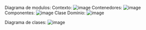 Diagrama de modulos: 
Contexto:
![image](https://github.com/JulianaDazza/CrudProducts-PatronCapasyMVC/assets/159745871/0afd23e6-f0cd-46de-95eb-aa28b38b86a7)
Contenedores:
![image](https://github.com/JulianaDazza/CrudProducts-PatronCapasyMVC/assets/159745871/6a981904-29cb-4daa-9037-f1572edf04eb)
Componentes:
![image](https://github.com/JulianaDazza/CrudProducts-PatronCapasyMVC/assets/159745871/ab722e1e-22bc-4791-bf3a-6f79c411036b)
Clase Dominio:
![image](https://github.com/JulianaDazza/CrudProducts-PatronCapasyMVC/assets/159745871/222fe31e-bff8-4a6d-81b5-3bd5aa66a4f6)

Diagrama de clases:
![image](https://github.com/JulianaDazza/CrudProducts-PatronCapasyMVC/assets/159745871/c2ab7d19-0101-4beb-9507-c1dbda2ff570)




